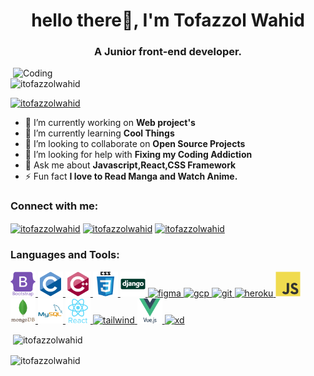 <h1 align="center">hello there👋, I'm Tofazzol Wahid</h1>
<h3 align="center">A Junior front-end developer.</h3>
<img align="right" alt="Coding" width="500" src="https://media3.giphy.com/media/f3iwJFOVOwuy7K6FFw/giphy.gif?cid=ecf05e479a7cs3rpvwenjl31vmlp9rkc1umykuflx19sibnu&rid=giphy.gif&ct=g">
<p align="left"> <img src="https://komarev.com/ghpvc/?username=itofazzolwahid&label=Profile%20views&color=0e75b6&style=flat" alt="itofazzolwahid" /> </p>

<p align="left"> <a href="https://twitter.com/itofazzolwahid" target="blank"><img src="https://img.shields.io/twitter/follow/itofazzolwahid?logo=twitter&style=for-the-badge" alt="itofazzolwahid" /></a> </p>

- 🔭 I’m currently working on **Web project's**
- 🌱 I’m currently learning **Cool Things**
- 👯 I’m looking to collaborate on **Open Source Projects**
- 🤝 I’m looking for help with **Fixing my Coding Addiction**
- 💬 Ask me about **Javascript,React,CSS Framework**
- ⚡ Fun fact **I love to Read Manga and Watch Anime.**

<h3 align="left">Connect with me:</h3>
<p align="left">
<a href="https://twitter.com/itofazzolwahid" target="blank"><img align="center" src="https://raw.githubusercontent.com/rahuldkjain/github-profile-readme-generator/master/src/images/icons/Social/twitter.svg" alt="itofazzolwahid" height="30" width="40" /></a>
<a href="https://linkedin.com/in/itofazzolwahid" target="blank"><img align="center" src="https://raw.githubusercontent.com/rahuldkjain/github-profile-readme-generator/master/src/images/icons/Social/linked-in-alt.svg" alt="itofazzolwahid" height="30" width="40" /></a>
<a href="https://instagram.com/itofazzolwahid" target="blank"><img align="center" src="https://raw.githubusercontent.com/rahuldkjain/github-profile-readme-generator/master/src/images/icons/Social/instagram.svg" alt="itofazzolwahid" height="30" width="40" /></a>
</p>

<h3 align="left">Languages and Tools:</h3>
<p align="left"> <a href="https://getbootstrap.com" target="_blank" rel="noreferrer"> <img src="https://raw.githubusercontent.com/devicons/devicon/master/icons/bootstrap/bootstrap-plain-wordmark.svg" alt="bootstrap" width="40" height="40"/> </a> <a href="https://www.cprogramming.com/" target="_blank" rel="noreferrer"> <img src="https://raw.githubusercontent.com/devicons/devicon/master/icons/c/c-original.svg" alt="c" width="40" height="40"/> </a> <a href="https://www.w3schools.com/cpp/" target="_blank" rel="noreferrer"> <img src="https://raw.githubusercontent.com/devicons/devicon/master/icons/cplusplus/cplusplus-original.svg" alt="cplusplus" width="40" height="40"/> </a> <a href="https://www.w3schools.com/css/" target="_blank" rel="noreferrer"> <img src="https://raw.githubusercontent.com/devicons/devicon/master/icons/css3/css3-original-wordmark.svg" alt="css3" width="40" height="40"/> </a> <a href="https://www.djangoproject.com/" target="_blank" rel="noreferrer"> <img src="https://raw.githubusercontent.com/devicons/devicon/master/icons/django/django-original.svg" alt="django" width="40" height="40"/> </a> <a href="https://www.figma.com/" target="_blank" rel="noreferrer"> <img src="https://www.vectorlogo.zone/logos/figma/figma-icon.svg" alt="figma" width="40" height="40"/> </a> <a href="https://cloud.google.com" target="_blank" rel="noreferrer"> <img src="https://www.vectorlogo.zone/logos/google_cloud/google_cloud-icon.svg" alt="gcp" width="40" height="40"/> </a> <a href="https://git-scm.com/" target="_blank" rel="noreferrer"> <img src="https://www.vectorlogo.zone/logos/git-scm/git-scm-icon.svg" alt="git" width="40" height="40"/> </a> <a href="https://heroku.com" target="_blank" rel="noreferrer"> <img src="https://www.vectorlogo.zone/logos/heroku/heroku-icon.svg" alt="heroku" width="40" height="40"/> </a> <a href="https://developer.mozilla.org/en-US/docs/Web/JavaScript" target="_blank" rel="noreferrer"> <img src="https://raw.githubusercontent.com/devicons/devicon/master/icons/javascript/javascript-original.svg" alt="javascript" width="40" height="40"/> </a> <a href="https://www.mongodb.com/" target="_blank" rel="noreferrer"> <img src="https://raw.githubusercontent.com/devicons/devicon/master/icons/mongodb/mongodb-original-wordmark.svg" alt="mongodb" width="40" height="40"/> </a> <a href="https://www.mysql.com/" target="_blank" rel="noreferrer"> <img src="https://raw.githubusercontent.com/devicons/devicon/master/icons/mysql/mysql-original-wordmark.svg" alt="mysql" width="40" height="40"/> </a> <a href="https://reactjs.org/" target="_blank" rel="noreferrer"> <img src="https://raw.githubusercontent.com/devicons/devicon/master/icons/react/react-original-wordmark.svg" alt="react" width="40" height="40"/> </a> <a href="https://tailwindcss.com/" target="_blank" rel="noreferrer"> <img src="https://www.vectorlogo.zone/logos/tailwindcss/tailwindcss-icon.svg" alt="tailwind" width="40" height="40"/> </a> <a href="https://vuejs.org/" target="_blank" rel="noreferrer"> <img src="https://raw.githubusercontent.com/devicons/devicon/master/icons/vuejs/vuejs-original-wordmark.svg" alt="vuejs" width="40" height="40"/> </a> <a href="https://www.adobe.com/products/xd.html" target="_blank" rel="noreferrer"> <img src="https://cdn.worldvectorlogo.com/logos/adobe-xd.svg" alt="xd" width="40" height="40"/> </a> </p>

<p>&nbsp;<img align="center" src="https://github-readme-stats.vercel.app/api?username=itofazzolwahid&show_icons=true&locale=en" alt="itofazzolwahid" /></p>

<p><img align="center" src="https://github-readme-streak-stats.herokuapp.com/?user=itofazzolwahid&" alt="itofazzolwahid" /></p>

